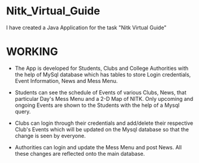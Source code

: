 # Nitk_Virtual_Guide

I have created a Java Application for the task "Nitk Virtual Guide"

# WORKING 

* The App is developed for Students, Clubs and College Authorities with the help of MySql database which has tables to store Login credentials, Event Information, News and Mess Menu.

* Students can see the schedule of Events of various Clubs, News, that particular Day's Mess Menu and a 2-D Map of NITK. Only upcoming and ongoing Events are shown to the Students with the help of a Mysql query.

* Clubs can login through their credentials and add/delete their respective Club's Events which will be updated on the Mysql database so that the change is seen by everyone.

* Authorities can login and update the Mess Menu and post News. All these changes are reflected onto the main database.
